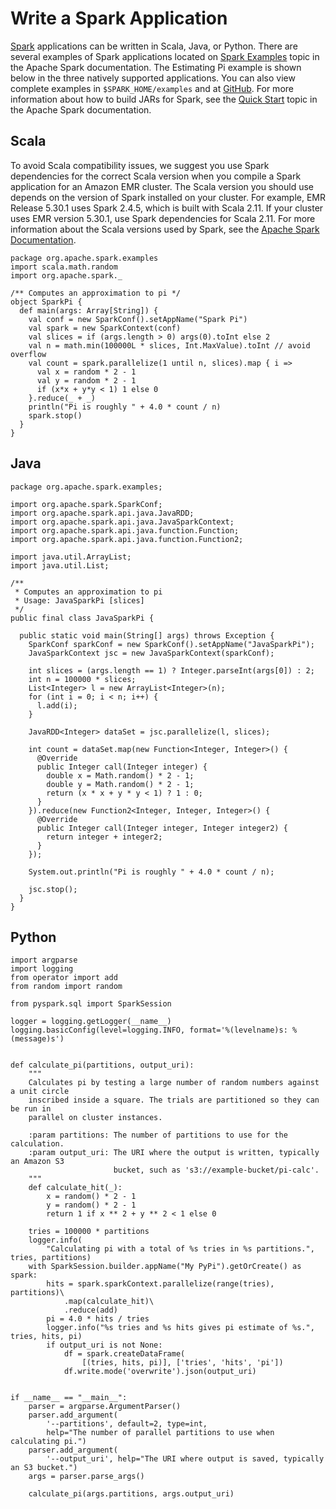 # Write a Spark Application<a name="emr-spark-application"></a>

[Spark](https://aws.amazon.com/big-data/what-is-spark/) applications can be written in Scala, Java, or Python\. There are several examples of Spark applications located on [Spark Examples](https://spark.apache.org/examples.html) topic in the Apache Spark documentation\. The Estimating Pi example is shown below in the three natively supported applications\. You can also view complete examples in `$SPARK_HOME/examples` and at [GitHub](https://github.com/apache/spark/tree/master/examples/src/main)\. For more information about how to build JARs for Spark, see the [Quick Start](https://spark.apache.org/docs/latest/quick-start.html) topic in the Apache Spark documentation\.

## Scala<a name="emr-spark-application-scala"></a>

To avoid Scala compatibility issues, we suggest you use Spark dependencies for the correct Scala version when you compile a Spark application for an Amazon EMR cluster\. The Scala version you should use depends on the version of Spark installed on your cluster\. For example, EMR Release 5\.30\.1 uses Spark 2\.4\.5, which is built with Scala 2\.11\. If your cluster uses EMR version 5\.30\.1, use Spark dependencies for Scala 2\.11\. For more information about the Scala versions used by Spark, see the [Apache Spark Documentation](https://spark.apache.org/documentation.html)\.

```
package org.apache.spark.examples
import scala.math.random
import org.apache.spark._

/** Computes an approximation to pi */
object SparkPi {
  def main(args: Array[String]) {
    val conf = new SparkConf().setAppName("Spark Pi")
    val spark = new SparkContext(conf)
    val slices = if (args.length > 0) args(0).toInt else 2
    val n = math.min(100000L * slices, Int.MaxValue).toInt // avoid overflow
    val count = spark.parallelize(1 until n, slices).map { i =>
      val x = random * 2 - 1
      val y = random * 2 - 1
      if (x*x + y*y < 1) 1 else 0
    }.reduce(_ + _)
    println("Pi is roughly " + 4.0 * count / n)
    spark.stop()
  }
}
```

## Java<a name="emr-spark-application-java"></a>

```
package org.apache.spark.examples;

import org.apache.spark.SparkConf;
import org.apache.spark.api.java.JavaRDD;
import org.apache.spark.api.java.JavaSparkContext;
import org.apache.spark.api.java.function.Function;
import org.apache.spark.api.java.function.Function2;

import java.util.ArrayList;
import java.util.List;

/** 
 * Computes an approximation to pi
 * Usage: JavaSparkPi [slices]
 */
public final class JavaSparkPi {

  public static void main(String[] args) throws Exception {
    SparkConf sparkConf = new SparkConf().setAppName("JavaSparkPi");
    JavaSparkContext jsc = new JavaSparkContext(sparkConf);

    int slices = (args.length == 1) ? Integer.parseInt(args[0]) : 2;
    int n = 100000 * slices;
    List<Integer> l = new ArrayList<Integer>(n);
    for (int i = 0; i < n; i++) {
      l.add(i);
    }

    JavaRDD<Integer> dataSet = jsc.parallelize(l, slices);

    int count = dataSet.map(new Function<Integer, Integer>() {
      @Override
      public Integer call(Integer integer) {
        double x = Math.random() * 2 - 1;
        double y = Math.random() * 2 - 1;
        return (x * x + y * y < 1) ? 1 : 0;
      }
    }).reduce(new Function2<Integer, Integer, Integer>() {
      @Override
      public Integer call(Integer integer, Integer integer2) {
        return integer + integer2;
      }
    });

    System.out.println("Pi is roughly " + 4.0 * count / n);

    jsc.stop();
  }
}
```

## Python<a name="emr-spark-application-spark27"></a>

```
import argparse
import logging
from operator import add
from random import random

from pyspark.sql import SparkSession

logger = logging.getLogger(__name__)
logging.basicConfig(level=logging.INFO, format='%(levelname)s: %(message)s')


def calculate_pi(partitions, output_uri):
    """
    Calculates pi by testing a large number of random numbers against a unit circle
    inscribed inside a square. The trials are partitioned so they can be run in
    parallel on cluster instances.

    :param partitions: The number of partitions to use for the calculation.
    :param output_uri: The URI where the output is written, typically an Amazon S3
                       bucket, such as 's3://example-bucket/pi-calc'.
    """
    def calculate_hit(_):
        x = random() * 2 - 1
        y = random() * 2 - 1
        return 1 if x ** 2 + y ** 2 < 1 else 0

    tries = 100000 * partitions
    logger.info(
        "Calculating pi with a total of %s tries in %s partitions.", tries, partitions)
    with SparkSession.builder.appName("My PyPi").getOrCreate() as spark:
        hits = spark.sparkContext.parallelize(range(tries), partitions)\
            .map(calculate_hit)\
            .reduce(add)
        pi = 4.0 * hits / tries
        logger.info("%s tries and %s hits gives pi estimate of %s.", tries, hits, pi)
        if output_uri is not None:
            df = spark.createDataFrame(
                [(tries, hits, pi)], ['tries', 'hits', 'pi'])
            df.write.mode('overwrite').json(output_uri)


if __name__ == "__main__":
    parser = argparse.ArgumentParser()
    parser.add_argument(
        '--partitions', default=2, type=int,
        help="The number of parallel partitions to use when calculating pi.")
    parser.add_argument(
        '--output_uri', help="The URI where output is saved, typically an S3 bucket.")
    args = parser.parse_args()

    calculate_pi(args.partitions, args.output_uri)
```